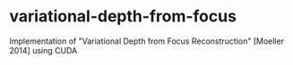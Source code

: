 variational-depth-from-focus
============================

Implementation of "Variational Depth from Focus Reconstruction" [Moeller 2014] using CUDA
